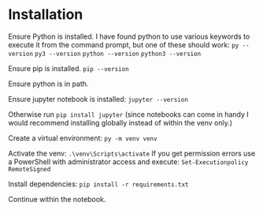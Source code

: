 # Installation #

Ensure Python is installed. I have found python to use various keywords to execute it from the command prompt, but one of these should work:
`py --version`
`py3 --version`
`python --version`
`python3 --version`

Ensure pip is installed.
`pip --version`

Ensure python is in path.

Ensure jupyter notebook is installed:
`jupyter --version`

Otherwise run `pip install jupyter` (since notebooks can come in handy I would recommend installing globally instead of within the venv only.)

Create a virtual environment:
`py -m venv venv` 

Activate the venv:
`.\venv\Scripts\activate`
If you get permission errors use a PowerShell with administrator access and execute:
`Set-Executionpolicy RemoteSigned`

Install dependencies: 
`pip install -r requirements.txt`

Continue within the notebook.